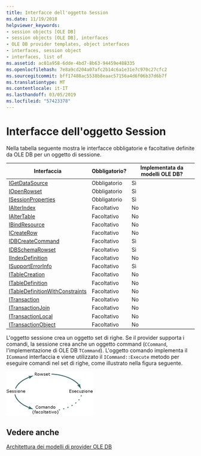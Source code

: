 ```yaml
---
title: Interfacce dell'oggetto Session
ms.date: 11/19/2018
helpviewer_keywords:
- session objects [OLE DB]
- session objects [OLE DB], interfaces
- OLE DB provider templates, object interfaces
- interfaces, session object
- interfaces, list of
ms.assetid: ac01a958-6dde-4bd7-8b63-94459e488335
ms.openlocfilehash: 7e8a9cd204a07afc2b14c6a1e31e7c970c27cfc2
ms.sourcegitcommit: bff17488ac5538b8eaac57156a4d6f06b37d6b7f
ms.translationtype: MT
ms.contentlocale: it-IT
ms.lasthandoff: 03/05/2019
ms.locfileid: "57423378"
---
```

# <a name="session-object-interfaces"></a>Interfacce dell'oggetto Session

Nella tabella seguente mostra le interfacce obbligatorie e facoltative definite da OLE DB per un oggetto di sessione.

|Interfaccia|Obbligatorio?|Implementata da modelli OLE DB?|
|---------------|---------------|--------------------------------------|
|[IGetDataSource](/previous-versions/windows/desktop/ms709721(v=vs.85))|Obbligatorio|Sì|
|[IOpenRowset](/previous-versions/windows/desktop/ms716946(v=vs.85))|Obbligatorio|Sì|
|[ISessionProperties](/previous-versions/windows/desktop/ms713721(v=vs.85))|Obbligatorio|Sì|
|[IAlterIndex](/previous-versions/windows/desktop/ms714943(v=vs.85))|Facoltativo|No|
|[IAlterTable](/previous-versions/windows/desktop/ms719764(v=vs.85))|Facoltativo|No|
|[IBindResource](/previous-versions/windows/desktop/ms714936(v=vs.85))|Facoltativo|No|
|[ICreateRow](/previous-versions/windows/desktop/ms716832(v=vs.85))|Facoltativo|No|
|[IDBCreateCommand](/previous-versions/windows/desktop/ms711625(v=vs.85))|Facoltativo|Sì|
|[IDBSchemaRowset](/previous-versions/windows/desktop/ms713686(v=vs.85))|Facoltativo|Sì|
|[IIndexDefinition](/previous-versions/windows/desktop/ms711593(v=vs.85))|Facoltativo|No|
|[ISupportErrorInfo](/previous-versions/windows/desktop/ms715816(v=vs.85))|Facoltativo|Sì|
|[ITableCreation](/previous-versions/windows/desktop/ms713639(v=vs.85))|Facoltativo|No|
|[ITableDefinition](/previous-versions/windows/desktop/ms714277(v=vs.85))|Facoltativo|No|
|[ITableDefinitionWithConstraints](/previous-versions/windows/desktop/ms720947(v=vs.85))|Facoltativo|No|
|[ITransaction](/previous-versions/windows/desktop/ms723053(v=vs.85))|Facoltativo|No|
|[ITransactionJoin](/previous-versions/windows/desktop/ms718071(v=vs.85))|Facoltativo|No|
|[ITransactionLocal](/previous-versions/windows/desktop/ms714893(v=vs.85))|Facoltativo|No|
|[ITransactionObject](/previous-versions/windows/desktop/ms713659(v=vs.85))|Facoltativo|No|

L'oggetto sessione crea un oggetto set di righe. Se il provider supporta i comandi, la sessione crea anche un oggetto command (`CCommand`, l'implementazione di OLE DB `TCommand`). L'oggetto comando implementa il `ICommand` interfaccia e viene utilizzato il `ICommand::Execute` metodo per eseguire comandi nel set di righe, come illustrato nella figura seguente.

![Diagramma concettuale del provider](../../data/oledb/media/vc4u551.gif "diagramma concettuale del Provider")

## <a name="see-also"></a>Vedere anche

[Architettura dei modelli di provider OLE DB](../../data/oledb/ole-db-provider-template-architecture.md)<br/>
